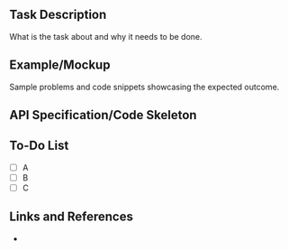 ## Task Description

What is the task about and why it needs to be done.

## Example/Mockup

Sample problems and code snippets showcasing the expected outcome.

## API Specification/Code Skeleton

## To-Do List

- [ ] A
- [ ] B
- [ ] C

## Links and References

- [](url)
